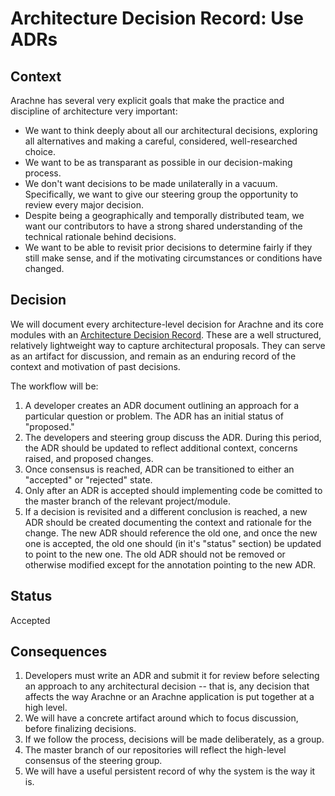 # Architecture Decision Record: Use ADRs

## Context

Arachne has several very explicit goals that make the practice and
discipline of architecture very important:

- We want to think deeply about all our architectural decisions,
  exploring all alternatives and making a careful, considered,
  well-researched choice.
- We want to be as transparant as possible in our decision-making
  process.
- We don't want decisions to be made unilaterally in a
  vacuum. Specifically, we want to give our steering group the
  opportunity to review every major decision.
- Despite being a geographically and temporally distributed team, we
  want our contributors to have a strong shared understanding of the
  technical rationale behind decisions.
- We want to be able to revisit prior decisions to determine fairly if
  they still make sense, and if the motivating circumstances or
  conditions have changed.

## Decision

We will document every architecture-level decision for Arachne and its
core modules with an
[Architecture Decision Record](http://thinkrelevance.com/blog/2011/11/15/documenting-architecture-decisions). These
are a well structured, relatively lightweight way to capture
architectural proposals. They can serve as an artifact for discussion,
and remain as an enduring record of the context and motivation of past
decisions.

The workflow will be:

1. A developer creates an ADR document outlining an approach for a
   particular question or problem. The ADR has an initial status of "proposed."
2. The developers and steering group discuss the ADR. During this
   period, the ADR should be updated to reflect additional context,
   concerns raised, and proposed changes.
3. Once consensus is reached, ADR can be transitioned to either an
   "accepted" or "rejected" state.
4. Only after an ADR is accepted should implementing code be comitted
   to the master branch of the relevant project/module.
5. If a decision is revisited and a different conclusion is reached, a
   new ADR should be created documenting the context and rationale for
   the change. The new ADR should reference the old one, and once the
   new one is accepted, the old one should (in it's "status" section)
   be updated to point to the new one. The old ADR should not be
   removed or otherwise modified except for the annotation pointing to
   the new ADR.

## Status

Accepted

## Consequences

1. Developers must write an ADR and submit it for review before
   selecting an approach to any architectural decision -- that is, any
   decision that affects the way Arachne or an Arachne application is
   put together at a high level.
2. We will have a concrete artifact around which to focus discussion,
   before finalizing decisions.
3. If we follow the process, decisions will be made deliberately, as a group.
4. The master branch of our repositories will reflect the high-level
   consensus of the steering group.
5. We will have a useful persistent record of why the system is the way it is.
